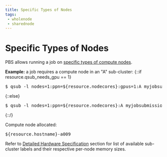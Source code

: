 ```yaml
---
title: Specific Types of Nodes
tags:
 - wholenode
 - sharednode
---
```

# Specific Types of Nodes 

PBS allows running a job on [specific types of compute nodes](../../../../overview).

<strong>Example:</strong>  a job requires a compute node in an "A" sub-cluster:
{::if resource.qsub_needs_gpu == 1}
<pre>$ qsub -l nodes=1:ppn=${resource.nodecores}:gpus=1:A myjobsubmissionfile.sub</pre>
{::else}
<pre>$ qsub -l nodes=1:ppn=${resource.nodecores}:A myjobsubmissionfile.sub</pre>
{::/}

Compute node allocated:

<pre>${resource.hostname}-a009</pre>

Refer to [Detailed Hardware Specification](../../../../overview) section for list of available sub-cluster labels and their respective per-node memory sizes.
